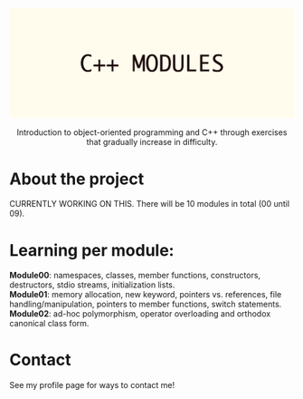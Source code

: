 <div align="center">
  <img src="img/C++_MODULES.png" alt="logo" width="1000" height="auto" />
  <p>Introduction to object-oriented programming and C++ through exercises that gradually increase in difficulty.</p>
</div>

# About the project
CURRENTLY WORKING ON THIS. There will be 10 modules in total (00 until 09).<br>

# Learning per module: <br>
**Module00**: namespaces, classes, member functions, constructors, destructors, stdio streams, initialization lists. <br>
**Module01**: memory allocation, new keyword, pointers vs. references, file handling/manipulation, pointers to member functions, switch statements. <br>
**Module02**: ad-hoc polymorphism, operator overloading and orthodox canonical class form. <br>

# Contact
See my profile page for ways to contact me!
